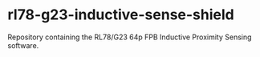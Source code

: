 # rl78-g23-inductive-sense-shield
Repository containing the RL78/G23 64p FPB Inductive Proximity Sensing software.
